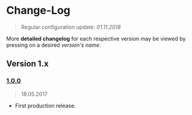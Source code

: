 Change-Log
===============
> Regular configuration update: _01.11.2018_

More **detailed changelog** for each respective version may be viewed by pressing on a desired _version's name_.

## Version 1.x ##

### [1.0.0](https://github.com/universum-studios/websocket_adapter/releases/tag/v1.0.0) ###
> 18.05.2017

- First production release.